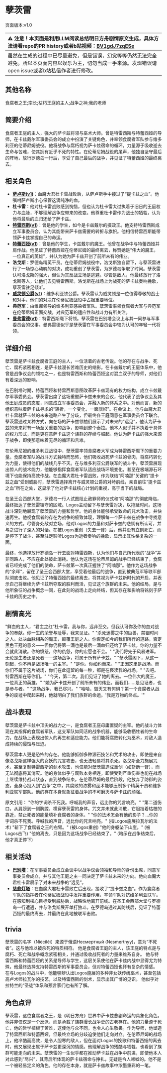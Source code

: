 # 孽茨雷
页面版本:v1.0
 

| :warning: 注意！本页面是利用LLM阅读总结明日方舟剧情原文生成，具体方法请看repo的PR history或者b站视频：[BV1gdJ7zqESe](https://www.bilibili.com/video/BV1gdJ7zqESe/)         |
|:----------------------------|
| 虽然在生成的过程中已尽量避免，但是错误，幻觉等等仍然无法完全避免。所以本页面内容以娱乐为主，切勿当成一手来源。发现错误请open issue或者b站私信作者进行修改。|



## 其他名称
食腐者之王;宗长;枯朽王庭的主人;战争之神;我的老师
## 简要介绍
食腐者王庭的主人，强大的萨卡兹将领与巫术大师。曾是特雷西斯与特蕾西娅的导师，在卡兹戴尔军事委员会的成立中扮演了关键角色，并率领食腐者军队参与维多利亚的伦蒂尼姆战役。他将战争与腐朽视为萨卡兹宿命的循环，力量源于吸收逝去生命与苦难，使其拥有近乎不死的特性。在伦蒂尼姆战役的尾声，他独自坚守最后的阵地，放行罗德岛一行后，享受了自己最后的战争，并见证了特蕾西娅的最终离去。
## 相关角色
-   **[萨卢斯](../char_v3/extended_char_sa_lu_si.md)([v1](extended_char_sa_lu_si.md))**：血魔大君杜卡雷战败后，从萨卢斯手中接过了“提卡兹之血”。他嘱咐萨卢斯小心保管这滴纯净的血。
-   **杜卡雷**：他对杜卡雷战败感到惋惜，但也认为杜卡雷太过执着于旧日的王庭权力与血脉，不够理解战争应带来的改变。他尊重杜卡雷作为战士的牺牲，认为他将最后的血归还给了萨卡兹。
-   **[特雷西斯](../char_v3/extended_char_te_lei_xi_si.md)([v1](extended_char_te_lei_xi_si.md))**：曾是他的学生，如今是卡兹戴尔的摄政王。他支持特雷西斯成立军事委员会，认为其能带来萨卡兹需要的转折与旗帜。他相信特雷西斯能带领萨卡兹掌握自己的命运。
-   **[特蕾西娅](../char_v3/extended_char_te_lei_xi_ya.md)([v1](extended_char_te_lei_xi_ya.md))**：曾是他的学生，卡兹戴尔的魔王。他曾在战争中与特蕾西娅并肩作战。他见证了特蕾西娅在伦蒂尼姆的最终离去，称赞她是“伟大的魔王，一位真正的英雄”，并认为她为萨卡兹开创了前所未有的伟业。
-   **洛戈斯**：罗德岛精英干员。在伦蒂尼姆战役中，洛戈斯独自留下，与孽茨雷进行了一场惊心动魄的对决，成功重创了孽茨雷，为罗德岛争取了时间。孽茨雷认可洛戈斯的强大，但认为其反战立场是逃避。尽管是敌人，他最终放行了洛戈斯等人，让他们去见特雷西斯。洛戈斯在战场上为战死的萨卡兹奏响挽歌，孽茨雷驻足倾听。
-   **[威灵顿公爵](../char_v3/extended_char_wei_ling_dun_gong_jue.md)([v1](extended_char_wei_ling_dun_gong_jue.md))**：维多利亚铁公爵。孽茨雷认为威灵顿是一位值得尊敬的战士和对手，他们的对决在伦蒂尼姆战役中占据重要地位。
-   **典范军**：由维娜领导的维多利亚感染者军队。孽茨雷率领食腐者大军与典范军在伦蒂尼姆正面交战，对典范军的适应性和战斗力有所关注。
-   **[曼弗雷德](../char_v3/extended_char_man_fu_lei_de.md)([v1](extended_char_man_fu_lei_de.md))**：特雷西斯麾下将领。孽茨雷在巴别塔会议上与其一同参与军事委员会的议事。曼弗雷德似乎是孽茨雷在军事委员会中较为认可的年轻一代将领。
## 详细介绍
孽茨雷是萨卡兹食腐者王庭的主人，一位活着的古老传说。他的存在与战争、死亡、腐朽紧密相连，是萨卡兹漫长苦难历史的缩影。在卡兹戴尔的王庭体系中，他曾是战争议会的领袖之一，也是特雷西斯和特蕾西娅这对混血双子的导师，对他们有着深远的影响。

在巴别塔时期，特蕾西娅和特雷西斯意图改革萨卡兹现有的权力结构，成立卡兹戴尔军事委员会。孽茨雷出席了这场重塑萨卡兹未来的会议，他代表了战争议会及其他王庭成员的态度，同意成立军事委员会，并融入新的体系之中。对他而言，新的组织意味着萨卡兹寻求的“转折，一个变化，一面旗帜”。在会议上，他与血魔大君杜卡雷就萨卡兹的未来道路产生了分歧，但最终各王庭同意在军事委员会下联合。孽茨雷通过某种方式，向在场的萨卡兹领袖们展示了对未来的“远见”，他认为萨卡兹的未来将有一场至关重要的战争，影响到整个泰拉。他本人似乎并不执着于具体的权力形式，而是更在意萨卡兹这个族群的存续与崛起。他认为萨卡兹的强大来源于战争，即使那意味着无尽的循环和苦难。

在伦蒂尼姆的维多利亚战役中，孽茨雷率领食腐者大军成为特雷西斯麾下的重要力量。食腐者军队的战斗方式独特而恐怖，他们吸收战死萨卡兹的骨肉，将腐朽转化为力量，使得他们的战线几乎不灭。在与维多利亚公爵联军的战斗中，孽茨雷展现出惊人的战术能力，他能够指挥食腐者军队适应战场环境变化，甚至在极端源石环境下也能保持高效作战。在血魔大君杜卡雷战败，作为联结“阿喃那”关键的“提卡兹之血”受到威胁时，孽茨雷选择离开与威灵顿公爵的对峙前线，亲自前往“提卡兹之血”所在之处，这显示了他对萨卡兹核心计划的重视，高于当下的战局。

在圣王会西部大堂，罗德岛一行人试图阻止赦罪师的仪式和“阿喃那”的彻底降临，最终抵达了孽茨雷镇守的区域。Logos主动留下与孽茨雷对决，以拖延时间。这场战斗深刻地展现了孽茨雷的力量和哲学。他的身体能够承受致命的咒术攻击，并快速再生。他视食腐者的存在为战争的极致体现，理解每一个萨卡兹在战争中寻找意义的方式。尽管身处敌对立场，他对Logos的力量和对萨卡兹的悲悯有所认可，并与之进行了深入的对话。在被Logos重创（失去一臂）后，他并没有立刻死亡，而是停下了战斗，甚至驻足聆听Logos为逝者奏响的挽歌，显示出其性格复杂的一面。

最终，他选择放行罗德岛一行去面对特雷西斯，认为他们与自己所代表的“战争”并非同路人，不应在此处彼此消耗。他认为这场在伦蒂尼姆的战争已经结束了，食腐者已经完成了他们的使命，萨卡兹第一次真正握住了“阿喃那”。他作为这场战争的“余晖”，留在了圣王会西部大堂，享受着他最后的战争，直到被典范军等联军部队彻底击败。他见证了特蕾西娅的最终离去，将其视为萨卡兹新时代的开启，并表示自己将继续为萨卡兹所夺取的胜利而活，见证这个族群的未来。他的结局，是与他所象征的战争概念一同，在此刻的战场上走向终结，但其存在和影响将铭刻于萨卡兹的历史之中。
## 剧情高光
"鲜血的主人，“君主之红”杜卡雷。我与你，远非至交。但我认可你及你的血对战争的奉献。你一生的荣誉与耻辱，我来见证。"
"杀死迷雾之中的巨兽，禁锢时间之人。处决血脉相系的魔王，颠覆王庭之人。你否定如今的我们所行的道路，否定黑色王冠的意义——但你仍将第一滴也是最后一滴血归还给了萨卡兹。你的力量不会就此消散。你的愤怒，你的仇怨，你的宏愿也不会。"
"我们将先于风暴进军。无论是生者还是死者——这场战争，将属于所有萨卡兹。"
"孽茨雷阁下，从这一刻起，你不再是战场唯一的主宰。"
"是你。你如约而来。"
"正因这里是战场。而你们不属于这片战场，你们在此逗留的每一秒，都是在亵渎我的战场。"
"去吧。特雷西斯在等你们。"
"今天，第二次。我们见证了她的离去。一位伟大的魔王，一位真正的英雄。"
"她为萨卡兹开创了前所未有的伟业。而我们......是见证者，也是参与者。"
"这场战争，我已尽兴。"
"哈哈，毁灭又有何惧？第一个食腐者从战争的废墟中爬起来时，他就明白了我们族群的命运。'我是万物的终点。'"
## 战斗表现
孽茨雷是萨卡兹中顶尖的战力之一，是食腐者王庭毋庸置疑的主宰。他的战斗力体现在其指挥的食腐者军队，这支军队如同活的战争机器，能够吸收牺牲者的生命力，在战场上表现出惊人的再生和适应能力。他们能将腐败转化为巫术，对敌人造成持续的侵蚀与压迫。

孽茨雷本人更是恐怖的存在。他能够抵御多种源石技艺和咒术的攻击，即使是来自像洛戈斯这样强大的女妖的咒言攻击，也无法轻易将其杀死。洛戈斯全力施展咒术，甚至复制特雷西斯的剑术攻击，也仅能对孽茨雷造成重创（如斩断一臂），而无法彻底将其消灭。他的身体似乎与腐败本身相连，即使受到严重伤害也能在战场上继续维持战斗状态，直到战争结束。在伦蒂尼姆的最后阶段，他放弃了防御的姿态，全身心投入到“战争”之中，其腐败的浓雾和巫术能够压制多个精英干员和维多利亚联军部队。他的存在本身就象征着战争的不可磨灭与萨卡兹的顽强。

原文引用：
"你的字词杀不死我。呼喊我的声音，远比你的咒言响亮。"
"第二道伤口，从肩膀到一侧胸膛，横穿孽茨雷的身体。咒文并未就此消散，它阻挡着枯枝的靠近，禁止死者的能量填补食腐者的身体。"
"你的法术怎会有他的影子？...你的字词杀不死我。呼喊我的声音，远比你的咒言响亮。" (指Logos施展拉瓦尔的法术)
"斩下了食腐者之王的右臂。" (被Logos重创)
"他的身躯坠下山崖。" (被Logos击飞)
"他的离去，只是因为这场战争已经结束了。" (暗示在战争结束后，他才真正停下)
## 相关活动
-   **[巴别塔](../stories/act33side.md)**：在军事委员会成立会议中以战争议会领袖和导师的身份出席，同意军事委员会成立，并与其他王庭之主一同决定了萨卡兹未来的方向。他向血魔大君杜卡雷展示了对未来战争的“远见”。
-   **[慈悲灯塔](../stories/main_14.md)**：在血魔大君杜卡雷败亡后出现，接收了“提卡兹之血”。作为食腐者军队的指挥者在伦蒂尼姆战役中发挥重要作用，率领军队对抗维多利亚联军。在感知到核心目标受到威胁后，战略性地离开前线。在圣王会西部大堂与罗德岛一行遭遇，并与洛戈斯展开单打独斗。在罗德岛通过其防线后，见证了特蕾西娅的最终离去，并最终在此地被联军击败。
## trivia
孽茨雷的名字（Niècíléi）来源于俄语Несмертный (Nesmertnyy)，意为“不死者”。这与他难以被杀死的特质相符。
他是食腐者王庭的主人，该王庭的特点是与腐朽、死亡和战争概念紧密相关，并通过吸收战死者的力量来维系自身。
他与特雷西斯和特蕾西娅的关系是导师与学生，这层关系使他在萨卡兹内战中显得尤为特殊，他最终选择支持特雷西斯的军事委员会，但对特蕾西娅也怀有复杂的情感。
在与Logos的战斗中，他能够辨认出Logos施展的多种非女妖传统巫术，甚至包括高卢术师拉瓦尔的技艺，以及特雷西斯的剑术，显示出其广博的见识。
他似乎对拉特兰的“圣徒”体系和预言家们也有所了解。
## 角色点评
孽茨雷，这位食腐者之王，是《明日方舟》世界中萨卡兹悲剧命运的具象化角色。他并非仅仅是一个反派，而是承载了族群漫长战争史的古老存在。他的力量源于死亡，他的哲学植根于苦难，这使他与众不同，也令人心生敬畏。作为导师，他塑造了特雷西斯和特蕾西娅，但最终立场的分歧迫使他们走向对立。在伦蒂尼姆的战场上，他冷酷而高效，是令人胆寒的敌人，但在面对Logos的挽歌和特蕾西娅的离去时，他又展现出属于萨卡兹更深沉的情感。他理解战争的残酷与牺牲，也看到了族群可能走向的未来。孽茨雷的一生似乎都在推动萨卡兹在战争中前进，即使他本人对此感到“尽兴”，其背后所体现的萨卡兹宿命与挣扎，无疑是令人唏嘘的。他不是一个被轻易定义的角色，他的存在本身，就是萨卡兹故事中浓墨重彩的一笔。